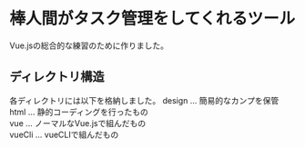# 棒人間がタスク管理をしてくれるツール
Vue.jsの総合的な練習のために作りました。

## ディレクトリ構造
各ディレクトリには以下を格納しました。
design … 簡易的なカンプを保管<br>
html … 静的コーディングを行ったもの<br>
vue … ノーマルなVue.jsで組んだもの<br>
vueCli … vueCLIで組んだもの